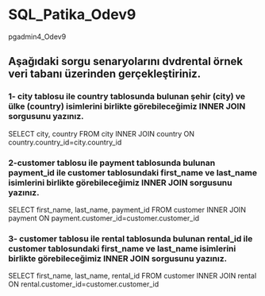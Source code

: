 # SQL_Patika_Odev9
pgadmin4_Odev9

## Aşağıdaki sorgu senaryolarını dvdrental örnek veri tabanı üzerinden gerçekleştiriniz.

### 1- city tablosu ile country tablosunda bulunan şehir (city) ve ülke (country) isimlerini birlikte görebileceğimiz INNER JOIN sorgusunu yazınız.
SELECT city, country FROM city
INNER JOIN country ON country.country_id=city.country_id

### 2-customer tablosu ile payment tablosunda bulunan payment_id ile customer tablosundaki first_name ve last_name isimlerini birlikte görebileceğimiz INNER JOIN sorgusunu yazınız.
SELECT first_name, last_name, payment_id FROM customer
INNER JOIN payment ON payment.customer_id=customer.customer_id

### 3- customer tablosu ile rental tablosunda bulunan rental_id ile customer tablosundaki first_name ve last_name isimlerini birlikte görebileceğimiz INNER JOIN sorgusunu yazınız.
SELECT first_name, last_name, rental_id FROM customer
INNER JOIN rental ON rental.customer_id=customer.customer_id
